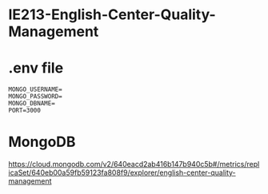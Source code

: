 # IE213-English-Center-Quality-Management

# .env file
    MONGO_USERNAME=
    MONGO_PASSWORD=
    MONGO_DBNAME=
    PORT=3000


# MongoDB
https://cloud.mongodb.com/v2/640eacd2ab416b147b940c5b#/metrics/replicaSet/640eb00a59fb59123fa808f9/explorer/english-center-quality-management
